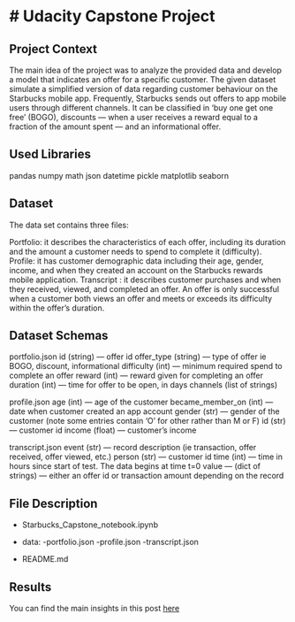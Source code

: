 # # Udacity Capstone Project

## Project Context

The main idea of the project was to analyze the provided data and develop a model that indicates an offer for a specific customer. The given dataset simulate a simplified version of data regarding customer behaviour on the Starbucks mobile app. Frequently, Starbucks sends out offers to app mobile users through different channels. It can be classified in ‘buy one get one free’ (BOGO), discounts — when a user receives a reward equal to a fraction of the amount spent — and an informational offer.

## Used Libraries

pandas
numpy
math
json
datetime
pickle
matplotlib
seaborn

## Dataset

The data set contains three files:

Portfolio: it describes the characteristics of each offer, including its duration and the amount a customer needs to spend to complete it (difficulty).
Profile: it has customer demographic data including their age, gender, income, and when they created an account on the Starbucks rewards mobile application.
Transcript : it describes customer purchases and when they received, viewed, and completed an offer. An offer is only successful when a customer both views an offer and meets or exceeds its difficulty within the offer’s duration.

## Dataset Schemas

portfolio.json
id (string) — offer id
offer_type (string) — type of offer ie BOGO, discount, informational
difficulty (int) — minimum required spend to complete an offer
reward (int) — reward given for completing an offer
duration (int) — time for offer to be open, in days
channels (list of strings)

profile.json
age (int) — age of the customer
became_member_on (int) — date when customer created an app account
gender (str) — gender of the customer (note some entries contain ‘O’ for other rather than M or F)
id (str) — customer id
income (float) — customer’s income

transcript.json
event (str) — record description (ie transaction, offer received, offer viewed, etc.)
person (str) — customer id
time (int) — time in hours since start of test. The data begins at time t=0
value — (dict of strings) — either an offer id or transaction amount depending on the record

## File Description

- Starbucks_Capstone_notebook.ipynb

- data:
  -portfolio.json
  -profile.json
  -transcript.json

- README.md


## Results

You can find the main insights in this post [here](https://medium.com/@luizhenriquems/starbucks-mobile-app-exploring-the-engagement-675007ab80ae)
